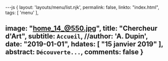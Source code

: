 ---js
{
layout:    'layouts/menu/list.njk',
permalink: false,
linkto:    "index.html",
tags:      [ 'menu' ],

image:     "home_14_@550.jpg",
title:     "Chercheur d'Art",
subtitle:  `Accueil`,
//author:    'A. Dupin',
date:      "2019-01-01",
hdates:    [ "15 janvier 2019" ],
abstract:  `Découverte...`,
comments:  false
}
---
